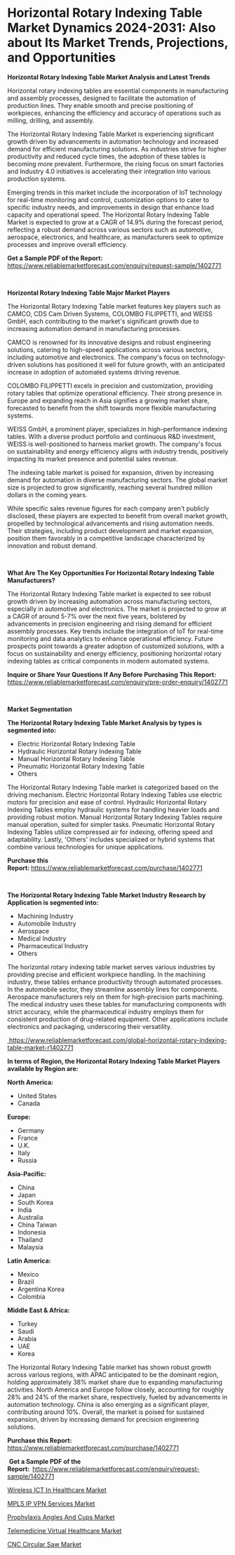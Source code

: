 <p><h1>Horizontal Rotary Indexing Table Market Dynamics 2024-2031: Also about Its Market Trends, Projections, and Opportunities</h1></p><p><strong>Horizontal Rotary Indexing Table Market Analysis and Latest Trends</strong></p>
<p><p>Horizontal rotary indexing tables are essential components in manufacturing and assembly processes, designed to facilitate the automation of production lines. They enable smooth and precise positioning of workpieces, enhancing the efficiency and accuracy of operations such as milling, drilling, and assembly.</p><p>The Horizontal Rotary Indexing Table Market is experiencing significant growth driven by advancements in automation technology and increased demand for efficient manufacturing solutions. As industries strive for higher productivity and reduced cycle times, the adoption of these tables is becoming more prevalent. Furthermore, the rising focus on smart factories and Industry 4.0 initiatives is accelerating their integration into various production systems.</p><p>Emerging trends in this market include the incorporation of IoT technology for real-time monitoring and control, customization options to cater to specific industry needs, and improvements in design that enhance load capacity and operational speed. The Horizontal Rotary Indexing Table Market is expected to grow at a CAGR of 14.9% during the forecast period, reflecting a robust demand across various sectors such as automotive, aerospace, electronics, and healthcare, as manufacturers seek to optimize processes and improve overall efficiency.</p></p>
<p><strong>Get a Sample PDF of the Report:&nbsp;</strong> <a href="https://www.reliablemarketforecast.com/enquiry/request-sample/1402771?utm_campaign=1755&utm_medium=2&utm_source=Github&utm_content=ia&utm_term=23102024&utm_id=horizontal-rotary-indexing-table">https://www.reliablemarketforecast.com/enquiry/request-sample/1402771</a></p>
<p>&nbsp;</p>
<p><strong>Horizontal Rotary Indexing Table Major Market Players</strong></p>
<p><p>The Horizontal Rotary Indexing Table market features key players such as CAMCO, CDS Cam Driven Systems, COLOMBO FILIPPETTI, and WEISS GmbH, each contributing to the market's significant growth due to increasing automation demand in manufacturing processes.</p><p>CAMCO is renowned for its innovative designs and robust engineering solutions, catering to high-speed applications across various sectors, including automotive and electronics. The company's focus on technology-driven solutions has positioned it well for future growth, with an anticipated increase in adoption of automated systems driving revenue.</p><p>COLOMBO FILIPPETTI excels in precision and customization, providing rotary tables that optimize operational efficiency. Their strong presence in Europe and expanding reach in Asia signifies a growing market share, forecasted to benefit from the shift towards more flexible manufacturing systems.</p><p>WEISS GmbH, a prominent player, specializes in high-performance indexing tables. With a diverse product portfolio and continuous R&D investment, WEISS is well-positioned to harness market growth. The company's focus on sustainability and energy efficiency aligns with industry trends, positively impacting its market presence and potential sales revenue.</p><p>The indexing table market is poised for expansion, driven by increasing demand for automation in diverse manufacturing sectors. The global market size is projected to grow significantly, reaching several hundred million dollars in the coming years.</p><p>While specific sales revenue figures for each company aren't publicly disclosed, these players are expected to benefit from overall market growth, propelled by technological advancements and rising automation needs. Their strategies, including product development and market expansion, position them favorably in a competitive landscape characterized by innovation and robust demand.</p></p>
<p>&nbsp;</p>
<p><strong>What Are The Key Opportunities For Horizontal Rotary Indexing Table Manufacturers?</strong></p>
<p><p>The Horizontal Rotary Indexing Table market is expected to see robust growth driven by increasing automation across manufacturing sectors, especially in automotive and electronics. The market is projected to grow at a CAGR of around 5-7% over the next five years, bolstered by advancements in precision engineering and rising demand for efficient assembly processes. Key trends include the integration of IoT for real-time monitoring and data analytics to enhance operational efficiency. Future prospects point towards a greater adoption of customized solutions, with a focus on sustainability and energy efficiency, positioning horizontal rotary indexing tables as critical components in modern automated systems.</p></p>
<p><strong>Inquire or Share Your Questions If Any Before Purchasing This Report:</strong> <a href="https://www.reliablemarketforecast.com/enquiry/pre-order-enquiry/1402771?utm_campaign=1755&utm_medium=2&utm_source=Github&utm_content=ia&utm_term=23102024&utm_id=horizontal-rotary-indexing-table">https://www.reliablemarketforecast.com/enquiry/pre-order-enquiry/1402771</a></p>
<p>&nbsp;</p>
<p><strong>Market Segmentation</strong></p>
<p><strong>The Horizontal Rotary Indexing Table Market Analysis by types is segmented into:</strong></p>
<p><ul><li>Electric Horizontal Rotary Indexing Table</li><li>Hydraulic Horizontal Rotary Indexing Table</li><li>Manual Horizontal Rotary Indexing Table</li><li>Pneumatic Horizontal Rotary Indexing Table</li><li>Others</li></ul></p>
<p><p>The Horizontal Rotary Indexing Table market is categorized based on the driving mechanism. Electric Horizontal Rotary Indexing Tables use electric motors for precision and ease of control. Hydraulic Horizontal Rotary Indexing Tables employ hydraulic systems for handling heavier loads and providing robust motion. Manual Horizontal Rotary Indexing Tables require manual operation, suited for simpler tasks. Pneumatic Horizontal Rotary Indexing Tables utilize compressed air for indexing, offering speed and adaptability. Lastly, 'Others' includes specialized or hybrid systems that combine various technologies for unique applications.</p></p>
<p><strong>Purchase this Report:&nbsp;</strong><a href="https://www.reliablemarketforecast.com/purchase/1402771?utm_campaign=1755&utm_medium=2&utm_source=Github&utm_content=ia&utm_term=23102024&utm_id=horizontal-rotary-indexing-table">https://www.reliablemarketforecast.com/purchase/1402771</a></p>
<p>&nbsp;</p>
<p><strong>The Horizontal Rotary Indexing Table Market Industry Research by Application is segmented into:</strong></p>
<p><ul><li>Machining Industry</li><li>Automobile Industry</li><li>Aerospace</li><li>Medical Industry</li><li>Pharmaceutical Industry</li><li>Others</li></ul></p>
<p><p>The horizontal rotary indexing table market serves various industries by providing precise and efficient workpiece handling. In the machining industry, these tables enhance productivity through automated processes. In the automobile sector, they streamline assembly lines for components. Aerospace manufacturers rely on them for high-precision parts machining. The medical industry uses these tables for manufacturing components with strict accuracy, while the pharmaceutical industry employs them for consistent production of drug-related equipment. Other applications include electronics and packaging, underscoring their versatility.</p></p>
<p><a href="https://www.reliablemarketforecast.com/global-horizontal-rotary-indexing-table-market-r1402771?utm_campaign=1755&utm_medium=2&utm_source=Github&utm_content=ia&utm_term=23102024&utm_id=horizontal-rotary-indexing-table">&nbsp;https://www.reliablemarketforecast.com/global-horizontal-rotary-indexing-table-market-r1402771</a></p>
<p><strong>In terms of Region, the Horizontal Rotary Indexing Table Market Players available by Region are:</strong></p>
<p>
    <p> <strong> North America: </strong>
        <ul>
            <li>United States</li>
            <li>Canada</li>
        </ul>
        </p> 
    <p> <strong> Europe: </strong>
        <ul>
            <li>Germany</li>
            <li>France</li>
            <li>U.K.</li>
            <li>Italy</li>
            <li>Russia</li>
        </ul>
        </p> 
    <p> <strong> Asia-Pacific: </strong>
        <ul>
            <li>China</li>
            <li>Japan</li>
            <li>South Korea</li>
            <li>India</li>
            <li>Australia</li>
            <li>China Taiwan</li>
            <li>Indonesia</li>
            <li>Thailand</li>
            <li>Malaysia</li>
        </ul>
        </p> 
    <p> <strong> Latin America: </strong>
        <ul>
            <li>Mexico</li>
            <li>Brazil</li>
            <li>Argentina Korea</li>
            <li>Colombia</li>
        </ul>
        </p> 
    <p> <strong> Middle East & Africa: </strong>
        <ul>
            <li>Turkey</li>
            <li>Saudi</li>
            <li>Arabia</li>
            <li>UAE</li>
            <li>Korea</li>
        </ul>
    </p>
    </p>
<p><p>The Horizontal Rotary Indexing Table market has shown robust growth across various regions, with APAC anticipated to be the dominant region, holding approximately 38% market share due to expanding manufacturing activities. North America and Europe follow closely, accounting for roughly 28% and 24% of the market share, respectively, fueled by advancements in automation technology. China is also emerging as a significant player, contributing around 10%. Overall, the market is poised for sustained expansion, driven by increasing demand for precision engineering solutions.</p></p>
<p><strong>Purchase this Report: </strong><a href="https://www.reliablemarketforecast.com/purchase/1402771?utm_campaign=1755&utm_medium=2&utm_source=Github&utm_content=ia&utm_term=23102024&utm_id=horizontal-rotary-indexing-table">https://www.reliablemarketforecast.com/purchase/1402771</a></p>
<p>&nbsp;<strong>Get a Sample PDF of the Report:&nbsp;&nbsp;</strong><a href="https://www.reliablemarketforecast.com/enquiry/request-sample/1402771?utm_campaign=1755&utm_medium=2&utm_source=Github&utm_content=ia&utm_term=23102024&utm_id=horizontal-rotary-indexing-table">https://www.reliablemarketforecast.com/enquiry/request-sample/1402771</a></p>
<p><strong></strong></p>
<p><p><a href="https://www.linkedin.com/pulse/wireless-ict-healthcare-market-size-share-analysis-growth-ualof?utm_campaign=1755&utm_medium=2&utm_source=Github&utm_content=ia&utm_term=23102024&utm_id=horizontal-rotary-indexing-table">Wireless ICT In Healthcare Market</a></p><p><a href="https://www.linkedin.com/pulse/mpls-ip-vpn-services-market-global-trends-forecast-2024-2031-tndzf?utm_campaign=1755&utm_medium=2&utm_source=Github&utm_content=ia&utm_term=23102024&utm_id=horizontal-rotary-indexing-table">MPLS IP VPN Services Market</a></p><p><a href="https://www.linkedin.com/pulse/global-prophylaxis-angles-cups-market-pulse-trends-growth-drb1f?utm_campaign=1755&utm_medium=2&utm_source=Github&utm_content=ia&utm_term=23102024&utm_id=horizontal-rotary-indexing-table">Prophylaxis Angles And Cups Market</a></p><p><a href="https://www.linkedin.com/pulse/telemedicine-virtual-healthcare-market-evolution-future-1u2ef?utm_campaign=1755&utm_medium=2&utm_source=Github&utm_content=ia&utm_term=23102024&utm_id=horizontal-rotary-indexing-table">Telemedicine Virtual Healthcare Market</a></p><p><a href="https://github.com/JudyWalsh475/Market-Research-Report-List-1/blob/main/cnc-circular-saw-market.md?utm_campaign=1755&utm_medium=2&utm_source=Github&utm_content=ia&utm_term=23102024&utm_id=horizontal-rotary-indexing-table">CNC Circular Saw Market</a></p></p>